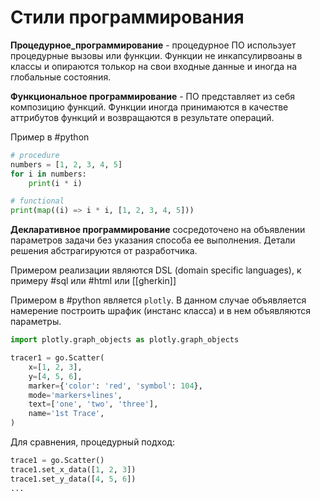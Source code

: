 # Стили программирования

**Процедурное_программирование** - процедурное ПО использует процедурные вызовы или функции. Функции не инкапсулирвоаны в классы и опираются толькор на свои входные данные и иногда на глобальные состояния.

**Функциональное программирование** - ПО представляет из себя композицию функций. Функции иногда принимаются в качестве аттрибутов функций и возвращаются в результате операций.

Пример в #python

```python
# procedure
numbers = [1, 2, 3, 4, 5]
for i in numbers:
    print(i * i)

# functional
print(map((i) => i * i, [1, 2, 3, 4, 5]))
```

**Декларативное программирование** сосредоточено на объявлении параметров задачи без указания способа ее выполнения. Детали решения абстрагируются от разработчика.

Примером реализации являются DSL (domain specific languages), к примеру #sql или #html или [[gherkin]]

Примером в #python является `plotly`. В данном случае объявляется намерение построить шрафик (инстанс класса) и в нем объявляются параметры.

```python
import plotly.graph_objects as plotly.graph_objects

tracer1 = go.Scatter(
    x=[1, 2, 3],
    y=[4, 5, 6],
    marker={'color': 'red', 'symbol': 104},
    mode='markers+lines',
    text=['one', 'two', 'three'],
    name='1st Trace',
)
```

Для сравнения, процедурный подход:

```python
trace1 = go.Scatter()
trace1.set_x_data([1, 2, 3])
trace1.set_y_data([4, 5, 6])
...
```
